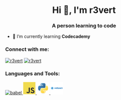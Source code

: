 <h1 align="center">Hi 👋, I'm r3vert</h1>
<h3 align="center">A person learning to code</h3>

- 🌱 I’m currently learning **Codecademy**

<h3 align="left">Connect with me:</h3>
<p align="left">
<a href="https://dev.to/r3vert" target="blank"><img align="center" src="https://cdn.jsdelivr.net/npm/simple-icons@3.0.1/icons/dev-dot-to.svg" alt="r3vert" height="30" width="40" /></a>
<a href="https://codesandbox.com/r3vert" target="blank"><img align="center" src="https://cdn.jsdelivr.net/npm/simple-icons@3.0.1/icons/codesandbox.svg" alt="r3vert" height="30" width="40" /></a>
</p>

<h3 align="left">Languages and Tools:</h3>
<p align="left"> <a href="https://babeljs.io/" target="_blank"> <img src="https://www.vectorlogo.zone/logos/babeljs/babeljs-icon.svg" alt="babel" width="40" height="40"/> </a> <a href="https://developer.mozilla.org/en-US/docs/Web/JavaScript" target="_blank"> <img src="https://raw.githubusercontent.com/devicons/devicon/master/icons/javascript/javascript-original.svg" alt="javascript" width="40" height="40"/> </a> <a href="https://www.python.org" target="_blank"> <img src="https://raw.githubusercontent.com/devicons/devicon/master/icons/python/python-original.svg" alt="python" width="40" height="40"/> </a> <a href="https://webpack.js.org" target="_blank"> <img src="https://raw.githubusercontent.com/devicons/devicon/d00d0969292a6569d45b06d3f350f463a0107b0d/icons/webpack/webpack-original-wordmark.svg" alt="webpack" width="40" height="40"/> </a> </p>

